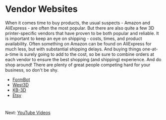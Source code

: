# Vendor Websites
When it comes time to buy products, the usual suspects - Amazon and AliExpress - are often the most popular. But there are also quite a few 3D printer-specific vendors that have proven to be both popular and reliable. 
It is important to keep an eye on shipping - costs, times, and product availability. Often something on Amazon can be found on AliExpress for much less, but with substantial shipping delays. And buying things one-at-a-time is
surely going to add to the cost, so be sure to combine orders at each vendor to ensure the best shopping (and shipping) experience. And do shop around! There are plenty of great people competing hard for your business, so don't be shy.

- [FormBot](https://www.formbot3d.com/)
- [West3D](https://west3d.com/)
- [KB-3D](https://kb-3d.com/store/)
- [Etsy](https://www.etsy.com/market/voron_printer)

#
Next: [YouTube Videos](https://github.com/500Foods/WelcomeToTroodon/blob/main/docs/level_0/youtubers.md)
